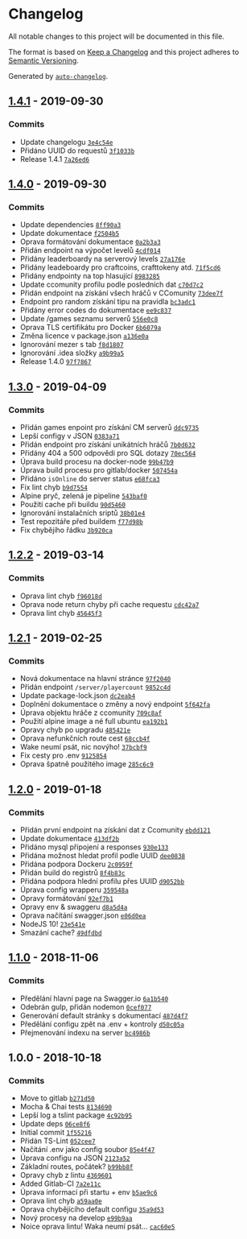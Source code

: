 # Changelog

All notable changes to this project will be documented in this file.

The format is based on [Keep a Changelog](https://keepachangelog.com/en/1.0.0/)
and this project adheres to [Semantic Versioning](https://semver.org/spec/v2.0.0.html).

Generated by [`auto-changelog`](https://github.com/CookPete/auto-changelog).

## [1.4.1](https://git.craftmania.cz/craftmania/craftapi-2/compare/1.4.0...1.4.1) - 2019-09-30

### Commits

- Update changelogu [`3e4c54e`](https://git.craftmania.cz/craftmania/craftapi-2/commit/3e4c54edd24dff43bcf4595bf6fdec89b7578fd5)
- Přidáno UUID do requestů [`3f1033b`](https://git.craftmania.cz/craftmania/craftapi-2/commit/3f1033b005908977fe70bd2a69c1600c089501c4)
- Release 1.4.1 [`7a26ed6`](https://git.craftmania.cz/craftmania/craftapi-2/commit/7a26ed66405a7d80e9be47c41a6ed1d6c77b9472)

## [1.4.0](https://git.craftmania.cz/craftmania/craftapi-2/compare/1.3.0...1.4.0) - 2019-09-30

### Commits

- Update dependencies [`8ff90a3`](https://git.craftmania.cz/craftmania/craftapi-2/commit/8ff90a3e35964a1778e238bcd3a3e8278dab645e)
- Update dokumentace [`f2504b5`](https://git.craftmania.cz/craftmania/craftapi-2/commit/f2504b57230add532658d9d11392bf2ac9e68b56)
- Oprava formátování dokumentace [`0a2b3a3`](https://git.craftmania.cz/craftmania/craftapi-2/commit/0a2b3a3916970f2fc0d4fdc3289de3c65db22375)
- Přidán endpoint na výpočet levelů [`4cdf014`](https://git.craftmania.cz/craftmania/craftapi-2/commit/4cdf014c84486eaa7270106fe5e0e76c1f82d927)
- Přidány leaderboardy na serverový levels [`27a176e`](https://git.craftmania.cz/craftmania/craftapi-2/commit/27a176efe7c77a2a514b531151216b6224045d59)
- Přidány leadeboardy pro craftcoins, crafttokeny atd. [`71f5cd6`](https://git.craftmania.cz/craftmania/craftapi-2/commit/71f5cd65c1bf366f0826085f9a4e0d59d5088b23)
- Přidány endpointy na top hlasující [`8983285`](https://git.craftmania.cz/craftmania/craftapi-2/commit/8983285b24deb675d52601ec21c3d2ca92a84522)
- Update ccomunity profilu podle posledních dat [`c70d7c2`](https://git.craftmania.cz/craftmania/craftapi-2/commit/c70d7c2e54e1d03f7dd0dd4a9682c0aa31961a91)
- Přidán endpoint na získání všech hráčů v CComunity [`73dee7f`](https://git.craftmania.cz/craftmania/craftapi-2/commit/73dee7f26bec174bc03242178bf80647082347bb)
- Endpoint pro random získání tipu na pravidla [`bc3adc1`](https://git.craftmania.cz/craftmania/craftapi-2/commit/bc3adc1edc9fa6dcd512da85fd6a4bbed7f172d4)
- Přidány error codes do dokumentace [`ee9c837`](https://git.craftmania.cz/craftmania/craftapi-2/commit/ee9c8372f9362f0897c59cacc10c6478e3bea371)
- Update /games seznamu serverů [`556e0c8`](https://git.craftmania.cz/craftmania/craftapi-2/commit/556e0c88edb315a6a06fc968a993a1e5b44a17e4)
- Oprava TLS certifikátu pro Docker [`6b6079a`](https://git.craftmania.cz/craftmania/craftapi-2/commit/6b6079a89b98198d4191462eedda35b3667ce27c)
- Změna licence v package.json [`a136e0a`](https://git.craftmania.cz/craftmania/craftapi-2/commit/a136e0ac14e46c1f556aed81ede27e32ae8f86c5)
- Ignorování mezer s tab [`f8d1807`](https://git.craftmania.cz/craftmania/craftapi-2/commit/f8d180768db68b3e405d22c1720d1b679c44f443)
- Ignorování .idea složky [`a9b99a5`](https://git.craftmania.cz/craftmania/craftapi-2/commit/a9b99a5bc0626d58b8163a6b914be72ce6ab9949)
- Release 1.4.0 [`97f7867`](https://git.craftmania.cz/craftmania/craftapi-2/commit/97f7867d8d13d1ef159ced19330549fee307b8ff)

## [1.3.0](https://git.craftmania.cz/craftmania/craftapi-2/compare/1.2.2...1.3.0) - 2019-04-09

### Commits

- Přidán games enpoint pro získání CM serverů [`ddc9735`](https://git.craftmania.cz/craftmania/craftapi-2/commit/ddc9735ca1963c5b849575a74dee15c09fffcfc0)
- Lepší configy v JSON [`0383a71`](https://git.craftmania.cz/craftmania/craftapi-2/commit/0383a711ad7e63b64b998725d440ffa37cddaab1)
- Přidán endpoint pro získání unikátních hráčů [`7b0d632`](https://git.craftmania.cz/craftmania/craftapi-2/commit/7b0d6321eb8a218b2e60988791a7cf0c4a8f37e7)
- Přidány 404 a 500 odpovědi pro SQL dotazy [`70ec564`](https://git.craftmania.cz/craftmania/craftapi-2/commit/70ec5642ffb5c3e82d21f4d397defe9db7c2ef36)
- Úprava build procesu na docker-node [`99b47b9`](https://git.craftmania.cz/craftmania/craftapi-2/commit/99b47b95c87e22a12e73b114e9ef1b8eabd9ee57)
- Úprava build procesu pro gitlab/docker [`507454a`](https://git.craftmania.cz/craftmania/craftapi-2/commit/507454a209ea9ddbb8dcb0d96cf5e8bdb6d8b466)
- Přidáno `isOnline` do server status [`e68fca3`](https://git.craftmania.cz/craftmania/craftapi-2/commit/e68fca3c226c81bc2a032a37d470e233ae47caed)
- Fix lint chyb [`b9d7554`](https://git.craftmania.cz/craftmania/craftapi-2/commit/b9d75540da9a20bc98ef69e8ebc9172b1574ba66)
- Alpine pryč, zelená je pipeline [`543baf0`](https://git.craftmania.cz/craftmania/craftapi-2/commit/543baf0785f88d7212b340d696c75362fde19c1e)
- Použití cache při buildu [`90d5460`](https://git.craftmania.cz/craftmania/craftapi-2/commit/90d54602a87b2782f385afcc0a2b020e32fdc5d4)
- Ignorování instalačních sriptů [`38b01e4`](https://git.craftmania.cz/craftmania/craftapi-2/commit/38b01e4a47c0f67058491e3981a4ac2fd83d99bc)
- Test repozitáře před buildem [`f77d98b`](https://git.craftmania.cz/craftmania/craftapi-2/commit/f77d98b4071a8993ccbf94653502518e578fb578)
- Fix chybějího řádku [`3b920ca`](https://git.craftmania.cz/craftmania/craftapi-2/commit/3b920ca62538dc3d8f2fe39bc79873010809d7c7)

## [1.2.2](https://git.craftmania.cz/craftmania/craftapi-2/compare/1.2.1...1.2.2) - 2019-03-14

### Commits

- Oprava lint chyb [`f96018d`](https://git.craftmania.cz/craftmania/craftapi-2/commit/f96018d3223632773b2383ca410e459ea04e5c06)
- Oprava node return chyby při cache requestu [`cdc42a7`](https://git.craftmania.cz/craftmania/craftapi-2/commit/cdc42a7ae034d783f6e2127ee855af7e85242bdd)
- Oprava lint chyb [`45645f3`](https://git.craftmania.cz/craftmania/craftapi-2/commit/45645f31b4737f5548bbce38b7181cc362a3a36a)

## [1.2.1](https://git.craftmania.cz/craftmania/craftapi-2/compare/1.2.0...1.2.1) - 2019-02-25

### Commits

- Nová dokumentace na hlavní stránce [`97f2040`](https://git.craftmania.cz/craftmania/craftapi-2/commit/97f204097df8a5e015b450f40d06c20a76e3810e)
- Přidán endpoint `/server/playercount` [`9852c4d`](https://git.craftmania.cz/craftmania/craftapi-2/commit/9852c4dbb377735f989d006a1233ba551de2ee5d)
- Update package-lock.json [`dc2eab4`](https://git.craftmania.cz/craftmania/craftapi-2/commit/dc2eab48ce15ae3b17eea320a2460ba090724d11)
- Doplnění dokumentace o změny a nový endpoint [`5f642fa`](https://git.craftmania.cz/craftmania/craftapi-2/commit/5f642fa1081a225132a09b226e0dbfd037835123)
- Úprava objektu hráče z ccomunity [`709c8af`](https://git.craftmania.cz/craftmania/craftapi-2/commit/709c8afa32964e420d1c431758d8f7ff565d25d8)
- Použití alpine image a né full ubuntu [`ea192b1`](https://git.craftmania.cz/craftmania/craftapi-2/commit/ea192b1dcc0431dfc72c56d8b8274d0a1801f11d)
- Opravy chyb po upgradu [`485421e`](https://git.craftmania.cz/craftmania/craftapi-2/commit/485421e6f7cdb29619740b4093524fd2a0d113ca)
- Oprava nefunkčních route cest [`68ccb4f`](https://git.craftmania.cz/craftmania/craftapi-2/commit/68ccb4f643e6a2332fdbbb91b088bc475ae4bc9d)
- Wake neumí psát, nic novýho! [`37bcbf9`](https://git.craftmania.cz/craftmania/craftapi-2/commit/37bcbf99930615d2c49818c8704a79c3038f1d8d)
- Fix cesty pro .env [`9125854`](https://git.craftmania.cz/craftmania/craftapi-2/commit/9125854c6c30fe365ec2ce7e395846ecae77bf6d)
- Oprava špatně použitého image [`285c6c9`](https://git.craftmania.cz/craftmania/craftapi-2/commit/285c6c9fb9f30b9f7cea4f97577d001cd31e522e)

## [1.2.0](https://git.craftmania.cz/craftmania/craftapi-2/compare/1.1.0...1.2.0) - 2019-01-18

### Commits

- Přidán první endpoint na získání dat z Ccomunity [`ebdd121`](https://git.craftmania.cz/craftmania/craftapi-2/commit/ebdd121a2f1e9bcfecc98775a994407c0751d3af)
- Update dokumentace [`413df2b`](https://git.craftmania.cz/craftmania/craftapi-2/commit/413df2b19d5ee6b072a011774e5a2e22dbaadc20)
- Přidáno mysql připojení a responses [`930e133`](https://git.craftmania.cz/craftmania/craftapi-2/commit/930e13389b3a047abb2c05eeed232c6b3e3d422e)
- Přidána možnost hledat profil podle UUID [`dee0838`](https://git.craftmania.cz/craftmania/craftapi-2/commit/dee08383c037a5e4104d45ea746870bac43a9ef8)
- Přidána podpora Dockeru [`2c0959f`](https://git.craftmania.cz/craftmania/craftapi-2/commit/2c0959f38ea3d631eb90e31519bbb68fee1e2d21)
- Přidán build do registrů [`8f4b83c`](https://git.craftmania.cz/craftmania/craftapi-2/commit/8f4b83c94d948ede625e1a0e8442fe724d6b04bb)
- Přidána podpora hlední profilu přes UUID [`d9052bb`](https://git.craftmania.cz/craftmania/craftapi-2/commit/d9052bb6d422f0280c72fbe0a4a754bedd91785b)
- Úprava config wrapperu [`359548a`](https://git.craftmania.cz/craftmania/craftapi-2/commit/359548a61a00021b78d692670ee2eae2aff5f7f1)
- Opravy formátování [`92ef7b1`](https://git.craftmania.cz/craftmania/craftapi-2/commit/92ef7b1c154ffebc85a78a22705cd9a159ae01ed)
- Opravy env & swaggeru [`d8a5d4a`](https://git.craftmania.cz/craftmania/craftapi-2/commit/d8a5d4a54fcb1f3a6341c1d35544d310cbe76243)
- Oprava načítání swagger.json [`e06d0ea`](https://git.craftmania.cz/craftmania/craftapi-2/commit/e06d0eae2376e843c5b9cb00c50c0e90af4ef284)
- NodeJS 10! [`23e541e`](https://git.craftmania.cz/craftmania/craftapi-2/commit/23e541e0e8769f5cd9b2885616ec9ecc90a5fb94)
- Smazání cache? [`49dfdbd`](https://git.craftmania.cz/craftmania/craftapi-2/commit/49dfdbdbfc9072a91ec20df2fdad34d2a6b64c9b)

## [1.1.0](https://git.craftmania.cz/craftmania/craftapi-2/compare/1.0.0...1.1.0) - 2018-11-06

### Commits

- Předělání hlavní page na Swagger.io [`6a1b540`](https://git.craftmania.cz/craftmania/craftapi-2/commit/6a1b540bd9d799d626011c50a2b11d6e9bb298d1)
- Odebrán gulp, přidán nodemon [`0cef077`](https://git.craftmania.cz/craftmania/craftapi-2/commit/0cef077f44eb6f2e05c6bdbfb32dc0aca2b4ad5b)
- Generování default stránky s dokumentací [`487d4f7`](https://git.craftmania.cz/craftmania/craftapi-2/commit/487d4f78efbd6cffe154c68a0007074e29df9cc1)
- Předělání configu zpět na .env + kontroly [`d50c05a`](https://git.craftmania.cz/craftmania/craftapi-2/commit/d50c05a5a6848bed42596530520a2bf88908e9a2)
- Přejmenování indexu na server [`bc4986b`](https://git.craftmania.cz/craftmania/craftapi-2/commit/bc4986bc65f92a7cc381d1b1fe77c53b69e655cd)

## 1.0.0 - 2018-10-18

### Commits

- Move to gitlab [`b271d50`](https://git.craftmania.cz/craftmania/craftapi-2/commit/b271d50767448ac5170b654d6bb775c88a0888f3)
- Mocha & Chai tests [`8134690`](https://git.craftmania.cz/craftmania/craftapi-2/commit/8134690bbfcb1f9ad365e47af596e5704bc857b0)
- Lepší log a tslint package [`4c92b95`](https://git.craftmania.cz/craftmania/craftapi-2/commit/4c92b951420284b1ac19ba37ae74709feb26e675)
- Update deps [`06ce8f6`](https://git.craftmania.cz/craftmania/craftapi-2/commit/06ce8f6ce45ec898ea5f6d1631bbd0b6c1959977)
- Initial commit [`1f55216`](https://git.craftmania.cz/craftmania/craftapi-2/commit/1f55216745c3fb0f9473ea598c5146ac92440f74)
- Přidán TS-Lint [`052cee7`](https://git.craftmania.cz/craftmania/craftapi-2/commit/052cee7ab0a80ed115c7fd077057d2593dcf0a18)
- Načítání .env jako config soubor [`85e4f47`](https://git.craftmania.cz/craftmania/craftapi-2/commit/85e4f478d534f715de2b7779f0e21fd627fabe17)
- Úprava configu na JSON [`2123a52`](https://git.craftmania.cz/craftmania/craftapi-2/commit/2123a52f902a428133622a682e5b63968383ad1a)
- Základní routes, počátek? [`b99bb8f`](https://git.craftmania.cz/craftmania/craftapi-2/commit/b99bb8f4e508a9406b2cec762c3ff85d29831a6b)
- Opravy chyb z lintu [`4369601`](https://git.craftmania.cz/craftmania/craftapi-2/commit/4369601aa2fb8ae57880b18953b4870dab02205f)
- Added Gitlab-CI [`7a2e11c`](https://git.craftmania.cz/craftmania/craftapi-2/commit/7a2e11ccd5af0c9517bcf9a1028e28e4f75d90fb)
- Úprava informací při startu + env [`b5ae9c6`](https://git.craftmania.cz/craftmania/craftapi-2/commit/b5ae9c6cc5dbecec68a5def730b1d6dedfa6ca5a)
- Oprava lint chyb [`a59aa0e`](https://git.craftmania.cz/craftmania/craftapi-2/commit/a59aa0e93b93e5d98fc328126a8efc273d120da7)
- Oprava chybějícího default configu [`35a9d53`](https://git.craftmania.cz/craftmania/craftapi-2/commit/35a9d530d9c4b4cd0c4aa02639b0a7385ed1bf48)
- Nový procesy na develop [`e99b9aa`](https://git.craftmania.cz/craftmania/craftapi-2/commit/e99b9aa15ac8ebef7577cd5a37b0c790d895fc03)
- Noice oprava lintu! Waka neumí psát... [`cac60e5`](https://git.craftmania.cz/craftmania/craftapi-2/commit/cac60e5c3eb0509c542ac6c0aadfbc2867440062)

